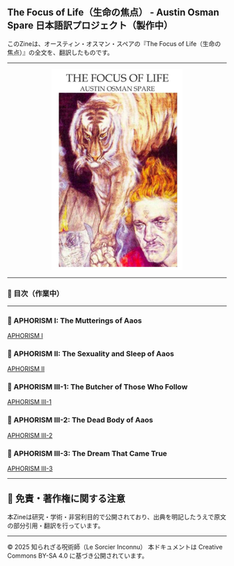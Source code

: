 ## The Focus of Life（生命の焦点） - Austin Osman Spare 日本語訳プロジェクト（製作中）

このZineは、オースティン・オスマン・スペアの『The Focus of Life（生命の焦点）』の全文を、翻訳したものです。

---

<div align="center">
 <img src="focus_of_life_2.png" width="300">
</div>

---

### 📘 目次（作業中）

---

### 🔹 APHORISM I: The Mutterings of Aaos
[APHORISM I](aphorism01_aaos.md)

### 🔹 APHORISM II: The Sexuality and Sleep of Aaos
[APHORISM II](aphorism02_sex_sleep.md)

### 🔹 APHORISM III-1: The Butcher of Those Who Follow
[APHORISM III-1](aphorism03_butcher.md)

### 🔹 APHORISM III-2: The Dead Body of Aaos
[APHORISM III-2](aphorism04_deadbody.md)

### 🔹 APHORISM III-3: The Dream That Came True
[APHORISM III-3](aphorism05_dream.md)

---

## 🔖 免責・著作権に関する注意

本Zineは研究・学術・非営利目的で公開されており、出典を明記したうえで原文の部分引用・翻訳を行っています。

----

© 2025 知られざる呪術師（Le Sorcier Inconnu）
本ドキュメントは Creative Commons BY-SA 4.0 に基づき公開されています。

